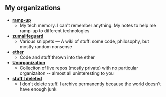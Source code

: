 ## My organizations

* **[ramp-up](https://github.com/kasajian-rampup)** 
  * My tech memory.  I can't remember anything.  My notes to help me ramp-up to different technologies
* **[zumalifeguard](https://github.com/zumalifeguard)**
  * Various snippets — A wiki of stuff: some code, philosophy, but mostly random nonsense
* **[ether](https://github.com/kasajian-ether)**
  * Code and stuff thrown into the ether
* **[Unorganization](https://github.com/Unorganization)**
  * Colleciton of live repos (mostly private) with no particular organizaiton -- almost all uninteresting to you
* **[stuff I deleted](https://github.com/kasajian-archived)**
  * I don't delete stuff.  I archive permanently because the world doesn't have enough junk